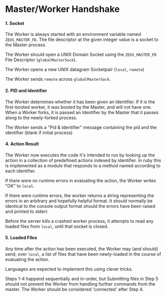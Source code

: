 # Master/Worker Handshake

#### 1. Socket

The Worker is always started with an environment variable named `ZEUS_MASTER_FD`. The file descriptor at the given integer value is a socket to the Master process.

The Worker should open a UNIX Domain Socket using the `ZEUS_MASTER_FD` File Descriptor (`globalMasterSock`).

The Worker opens a new UNIX datagram Socketpair (`local`, `remote`)

The Worker sends `remote` across `globalMasterSock`.

#### 2. PID and Identifier

The Worker determines whether it has been given an Identifier. If it is the first-booted worker, it was booted
by the Master, and will not have one. When a Worker forks, it is passed an Identifier by the Master that it
passes along to the newly-forked process.

The Worker sends a "Pid & Identifier" message containing the pid and the identifier (blank if initial process)

#### 4. Action Result

The Worker now executes the code it's intended to run by looking up the action
in a collection of predefined actions indexed by identifier. In ruby this is implemented
as a module that responds to a method named according to each identifier.

If there were no runtime errors in evaluating the action, the Worker writes "OK" to `local`.

If there were runtime errors, the worker returns a string representing the errors in an arbitrary and
hopefully helpful format. It should normally be identical to the console output format should the errors
have been raised and printed to stderr.

Before the server kills a crashed worker process, it attempts to read
any loaded files from `local`, until that socket is closed.

#### 5. Loaded Files

Any time after the action has been executed, the Worker may (and should) send, over `local`, a list of files
that have been newly-loaded in the course of evaluating the action.

Languages are expected to implement this using clever tricks.

Steps 1-4 happend sequentially and in-order, but Submitting files in Step 5 should not prevent the Worker from
handling further commands from the master. The Worker should be considered 'connected' after Step 4.
